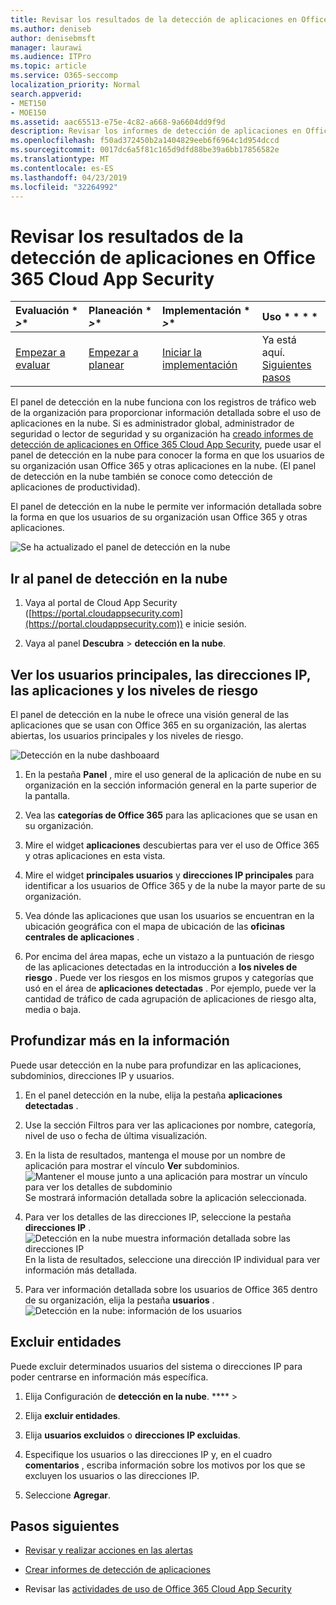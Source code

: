 ```yaml
---
title: Revisar los resultados de la detección de aplicaciones en Office 365 Cloud App Security
ms.author: deniseb
author: denisebmsft
manager: laurawi
ms.audience: ITPro
ms.topic: article
ms.service: O365-seccomp
localization_priority: Normal
search.appverid:
- MET150
- MOE150
ms.assetid: aac65513-e75e-4c82-a668-9a6604dd9f9d
description: Revisar los informes de detección de aplicaciones en Office 365 Cloud App Security puede ayudarle a obtener más información sobre cómo los usuarios de su organización usan aplicaciones en la nube. Una vez que haya creado los informes de detección de aplicaciones con archivos de registro de los firewalls y servidores proxy, revise los resultados en el panel de detección de aplicaciones.
ms.openlocfilehash: f50ad372450b2a1404829eeb6f6964c1d954dccd
ms.sourcegitcommit: 0017dc6a5f81c165d9dfd88be39a6bb17856582e
ms.translationtype: MT
ms.contentlocale: es-ES
ms.lasthandoff: 04/23/2019
ms.locfileid: "32264992"
---
```

# <a name="review-app-discovery-findings-in-office-365-cloud-app-security"></a>Revisar los resultados de la detección de aplicaciones en Office 365 Cloud App Security
  
|Evaluación * *\>**|Planeación * *\>**|Implementación * *\>**|Uso * * * *|
|:-----|:-----|:-----|:-----|
|[Empezar a evaluar](office-365-cas-overview.md) <br/> |[Empezar a planear](get-ready-for-office-365-cas.md) <br/> |[Iniciar la implementación](turn-on-office-365-cas.md) <br/> |Ya está aquí.  <br/> [Siguientes pasos](#next-steps) <br/> |
   
El panel de detección en la nube funciona con los registros de tráfico web de la organización para proporcionar información detallada sobre el uso de aplicaciones en la nube. Si es administrador global, administrador de seguridad o lector de seguridad y su organización ha [creado informes de detección de aplicaciones en Office 365 Cloud App Security](create-app-discovery-reports-in-ocas.md), puede usar el panel de detección en la nube para conocer la forma en que los usuarios de su organización usan Office 365 y otras aplicaciones en la nube. (El panel de detección en la nube también se conoce como detección de aplicaciones de productividad).
  
 El panel de detección en la nube le permite ver información detallada sobre la forma en que los usuarios de su organización usan Office 365 y otras aplicaciones. 
  
![Se ha actualizado el panel de detección en la nube](media/12712681-c0b3-4cb3-b7fd-2cf2ad4e825f.png)
     
## <a name="go-to-the-cloud-discovery-dashboard"></a>Ir al panel de detección en la nube

1. Vaya al portal de Cloud App Security ([https://portal.cloudappsecurity.com](https://portal.cloudappsecurity.com)) e inicie sesión.
    
2. Vaya al panel **Descubra** \> **detección en la nube**.
    
## <a name="see-your-top-users-ip-addresses-apps-and-risk-levels"></a>Ver los usuarios principales, las direcciones IP, las aplicaciones y los niveles de riesgo

El panel de detección en la nube le ofrece una visión general de las aplicaciones que se usan con Office 365 en su organización, las alertas abiertas, los usuarios principales y los niveles de riesgo.
  
![Detección en la nube dashboaard](media/06696946-fbdf-4781-b5b8-2ac074fcb2a1.png)
  
1. En la pestaña **Panel** , mire el uso general de la aplicación de nube en su organización en la sección información general en la parte superior de la pantalla. 
    
2. Vea las **categorías de Office 365** para las aplicaciones que se usan en su organización. 
    
3. Mire el widget **aplicaciones** descubiertas para ver el uso de Office 365 y otras aplicaciones en esta vista. 
    
4. Mire el widget **principales usuarios** y **direcciones IP principales** para identificar a los usuarios de Office 365 y de la nube la mayor parte de su organización. 
    
5. Vea dónde las aplicaciones que usan los usuarios se encuentran en la ubicación geográfica con el mapa de ubicación de las **oficinas centrales de aplicaciones** . 
    
6. Por encima del área mapas, eche un vistazo a la puntuación de riesgo de las aplicaciones detectadas en la introducción a **los niveles de riesgo** . Puede ver los riesgos en los mismos grupos y categorías que usó en el área de **aplicaciones detectadas** . Por ejemplo, puede ver la cantidad de tráfico de cada agrupación de aplicaciones de riesgo alta, media o baja. 
    
## <a name="dive-deeper-into-the-information"></a>Profundizar más en la información

Puede usar detección en la nube para profundizar en las aplicaciones, subdominios, direcciones IP y usuarios.
  
1. En el panel detección en la nube, elija la pestaña **aplicaciones detectadas** . 
    
2. Use la sección Filtros para ver las aplicaciones por nombre, categoría, nivel de uso o fecha de última visualización.
    
3. En la lista de resultados, mantenga el mouse por un nombre de aplicación para mostrar el vínculo **Ver** subdominios.<br/> ![Mantener el mouse junto a una aplicación para mostrar un vínculo para ver los detalles de subdominio](media/4a212215-8a2c-46fd-9ef9-89e4064658a6.png)<br/>Se mostrará información detallada sobre la aplicación seleccionada.
    
4. Para ver los detalles de las direcciones IP, seleccione la pestaña **direcciones IP** .<br/>![Detección en la nube muestra información detallada sobre las direcciones IP](media/0c742bf6-da9e-4d22-8656-a27a5007d5d5.png)<br/>En la lista de resultados, seleccione una dirección IP individual para ver información más detallada.
    
5. Para ver información detallada sobre los usuarios de Office 365 dentro de su organización, elija la pestaña **usuarios** .<br/>![Detección en la nube: información de los usuarios](media/2d9c2d85-01e6-4057-8020-d9a68f26bbac.png)
  
## <a name="exclude-entities"></a>Excluir entidades

Puede excluir determinados usuarios del sistema o direcciones IP para poder centrarse en información más específica.
  
1. Elija Configuración de **detección en la nube**. **** \>
    
2. Elija **excluir entidades**.
    
3. Elija **usuarios excluidos** o **direcciones IP excluidas**.
    
4. Especifique los usuarios o las direcciones IP y, en el cuadro **comentarios** , escriba información sobre los motivos por los que se excluyen los usuarios o las direcciones IP. 
    
5. Seleccione **Agregar**.
    
## <a name="next-steps"></a>Pasos siguientes

- [Revisar y realizar acciones en las alertas](review-office-365-cas-alerts.md)
    
- [Crear informes de detección de aplicaciones](create-app-discovery-reports-in-ocas.md)
    
- Revisar las [actividades de uso de Office 365 Cloud App Security](utilization-activities-for-ocas.md)
    

